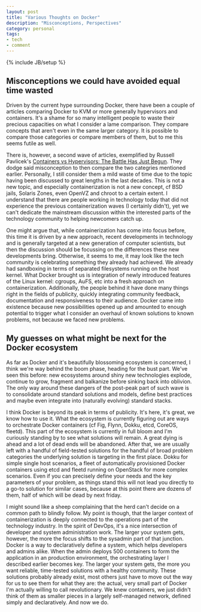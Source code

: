 ```yaml
---
layout: post
title: "Various Thoughts on Docker"
description: "Misconceptions, Perspectives"
category: personal
tags:
- tech
- comment
---
```

{% include JB/setup %}
## Misconceptions we could have avoided equal time wasted

Driven by the current hype surrounding Docker, there have been a couple of articles comparing Docker to KVM or more generally hypervisors and containers. It's a shame for so many intelligent people to waste their precious capacities on what I consider a lame comparison. They compare concepts that aren't even in the same larger category. It is possible to compare those categories or compare members of them, but to me this seems futile as well.

There is, however, a second wave of articles, exemplified by Russell Pavlicek's [Containers vs Hypervisors: The Battle Has Just Begun](http://www.linux.com/news/enterprise/cloud-computing/785769-containers-vs-hypervisors-the-battle-has-just-begun). They dodge said misconception to then compare the two categries mentioned earlier. Personally, I still consider them a mild waste of time due to the topic having been discussed to great lengths in the last decades. This is not a new topic, and especially containerization is not a new concept, cf BSD jails, Solaris Zones, even OpenVZ and chroot to a certain extent. I understand that there are people working in technology today that did not experience the previous containerization waves (I certainly didn't), yet we can't dedicate the mainstream discussion within the interested parts of the technology community to helping newcomers catch up.

One might argue that, while containerization has come into focus before, this time it is driven by a new approach, recent developments in technology and is generally targeted at a new generation of computer scientists, but then the discussion should be focussing on the differences these new developments bring. Otherwise, it seems to me, it may look like the tech community is celebrating something they already had achieved. We already had sandboxing in terms of separated filesystems running on the host kernel. What Docker brought us is integration of newly introduced features of the Linux kernel: cgroups, AuFS, etc into a fresh approach on containerization. Additionally, the people behind it have done many things right in the fields of publicity, quickly integrating community feedback, documentation and responsiveness to their audience. Docker came into existence because new possibilities opened up and amounted to enough potential to trigger what I consider an overhaul of known solutions to known problems, not because we faced new problems.

## My guesses on what might be next for the Docker ecosystem

As far as Docker and it's beautifully blossoming ecosystem is concerned, I think we're way behind the boom phase, heading for the bust part. We've seen this before: new ecosystems around shiny new technologies explode, continue to grow, fragment and balkanize before sinking back into oblivion. The only way around these dangers of the post-peak part of such wave is to consolidate around standard solutions and models, define best practices and maybe even integrate into (naturally evolving) standard stacks.

I think Docker is beyond its peak in terms of publicity. It's here, it's great, we know how to use it. What the ecosystem is currently figuring out are ways to orchestrate Docker containers (cf Fig, Flynn, Dokku, etcd, CoreOS, fleetd). This part of the ecosystem is currently in full bloom and I'm curiously standing by to see what solutions will remain. A great dying is ahead and a lot of dead ends will be abandoned. After that, we are usually left with a handful of field-tested solutions for the handful of broad problem categories the underlying solution is targeting in the first place. Dokku for simple single host scenarios, a fleet of automatically provisioned Docker containers using etcd and fleetd running on OpenStack for more complex scenarios. Even if you can precisely define your needs and the key parameters of your problem, as things stand this will not lead you directly to a go-to solution for similar cases, because at this point there are dozens of them, half of which will be dead by next friday.

I might sound like a sheep complaining that the herd can't decide on a common path to blindly follow. My point is though, that the larger context of containerization is deeply connected to the operations part of the technology industry. In the spirit of DevOps, it's a nice intersection of developer and system administration work. The larger your system gets, however, the more the focus shifts to the sysadmin part of that junction. Docker is a way to declaratively define a system, which helps developers and admins alike. When the admin deploys 500 containers to form the application in an production environment, the orchestrating layer I described earlier becomes key. The larger your system gets, the more you want reliable, time-tested solutions with a healthy community. These solutions probably already exist, most others just have to move out the way for us to see them for what they are: the actual, very small part of Docker I'm actually willing to call revolutionary. We knew containers, we just didn't think of them as smaller pieces in a largely self-managed network, defined simply and declaratively. And now we do.
